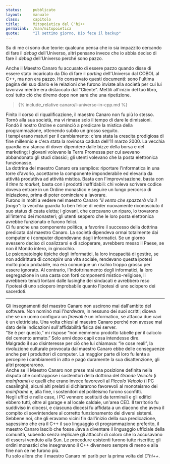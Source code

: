 ```yaml
---
status:     pubblicato
layout:     manuale
class:      capitolo
title:      Mitopoietica del C'hi++
permalink:  /man/mitopoietica
quote:      "Il settimo giorno, Dio fece il backup"
---
```




Su di me ci sono due teorie: qualcuno pensa che io sia impazzito cercando di fare il *debug* dell'Universo, altri pensano invece che io abbia deciso di fare il *debug* dell'Universo perché sono pazzo.

Anche il Maestro Canaro fu accusato di essere pazzo quando disse di essere stato incaricato da Dio di fare il *porting* dell'Universo dal COBOL al C++, ma non era pazzo.
Ho conservato questi documenti: sono l'ultima pagina del suo diario e le relazioni che furono inviate alla società per cui lui lavorava mentre era distaccato dal "Cliente".
Mettili all'inizio del tuo libro, così tutto ciò che diremo dopo non sarà che una ripetizione.

<blockquote class="incluso">

{% include_relative canaro/l-universo-in-cpp.md %}

</blockquote>

Finito il corso di riqualificazione, il maestro Canaro non fu più lo stesso. 
Tornò alla sua società, ma vi rimase solo il tempo di dare le dimissioni. 
Fondò il nostro Ordine e cominciò a predicare la mistica della programmazione, ottenendo subito un grosso seguito.  
I tempi erano maturi per il cambiamento: c'era stata la crescita prodigiosa di fine millennio e c'era stata la rovinosa caduta dell'11 marzo 2000. La vecchia guardia era stanca di dover dipendere dalle bizze della borsa e del marketing; i giovani volevano la Terra Promessa per cui avevano abbandonato gli studi classici; gli utenti volevano che la posta elettronica funzionasse.  
La dottrina del maestro Canaro era semplice: riportare l'informatica in una torre d'avorio, accettarne la componente imponderabile ed elevarla da attività produttiva ad attività mistica.
Basta con l'improvvisazione, basta con il *time to market*, basta con i prodotti inaffidabili: chi voleva scrivere codice doveva entrare in un Ordine monastico e seguire un lungo percorso di iniziazione, prima di poter cominciare a lavorare.  
Furono in molti a vedere nel maestro Canaro *"il vento che spazzerà via il fango"*: la vecchia guardia fu ben felice di veder nuovamente riconosciuto il suo status di casta eletta; i giovani, che cercavano un riparo, lo trovarono all'interno dei monasteri; gli utenti seppero che le loro posta elettronica avrebbe funzionato e furono felici.  
Ci fu anche una componente politica, a favorire il successo della dottrina predicata dal maestro Canaro. La società dipendeva ormai totalmente dai computer e i computer dipendevano dagli informatici. 
Se un giorno avessero deciso di coalizzarsi e di scioperare, avrebbero messo il Paese, se non il Mondo intero, in ginocchio.  
Le psicopatologie tipiche degli informatici, la loro incapacità di gestire, se non addirittura di *concepire* una vita sociale, rendevano questa ipotesi molto poco probabile, ma era comunque un rischio troppo grosso per essere ignorato. 
Al contrario, l'indottrinamento degli informatici, la loro segregazione in una casta con forti componenti mistico-religiose, li avrebbero tenuti lontani dalle lusinghe dei sindacati e avrebbero reso l'ipotesi di uno sciopero improbabile quanto l'ipotesi di uno sciopero dei sacerdoti.

---

Gli insegnamenti del maestro Canaro non uscirono mai dall'ambito del software.
Non nominò mai l'*hardware*, in nessuno dei suoi scritti; diceva che se un uomo configura un *firewall* è un informatico, se attacca due cavi è un elettricista.
Una volta chiesi al maestro Canaro perché non avesse mai dato delle indicazioni sull'affidabilità fisica dei server.  
“Se è per questo,” mi rispose “non nemmeno prodotto tabelle per il calcolo del cemento armato.” Solo anni dopo capii cosa intendesse dire.  
Malgrado il suo disinteresse per ciò che lui chiamava: “le cose reali”, la rivoluzione culturale provocata dal maestro Canaro ebbe delle conseguenze anche per i produttori di computer.
La maggior parte di loro fu lenta a percepire i cambiamenti in atto e pagò duramente la sua disattenzione, gli altri prosperarono.  
Anche se il Maestro Canaro non prese mai una posizione definita nella disputa che contrappose i sostenitori della dottrina del *Grande Veicolo* (i *mainframe*) e quelli che erano invece favorevoli al *Piccolo Veicolo* (i PC casalinghi), alcuni alti prelati si dichiararono favorevoli al monoteismo dei *mainframe* e, alla fine, i sostenitori del politeismo furono sconfitti.  
Negli uffici e nelle case, i PC vennero sostituiti da terminali e gli edifici ebbero tutti, oltre al garage e al locale caldaie, un'area CED.
Il territorio fu suddiviso in diocesi, e ciascuna diocesi fu affidata a un diacono che aveva il compito di sovrintendere al corretto funzionamento dei diversi sistemi.  
Sebbene noi, che gli eravamo vicini fin dall'inizio della sua predicazione, sapessimo che era il C++ il suo linguaggio di programmazione preferito, il maestro Canaro lasciò che fosse Java a diventare il linguaggio ufficiale della comunità, subendo senza replicare gli attacchi di coloro che lo accusavano di essersi venduto alla Sun. 
Le procedure esistenti furono tutte riscritte; gli ordini monastici che insegnavano il C++ divennero sempre di meno e alla fine non ce ne furono più.  
Fu solo allora che il maestro Canaro mi parlò per la prima volta del
*C'hi++*.
